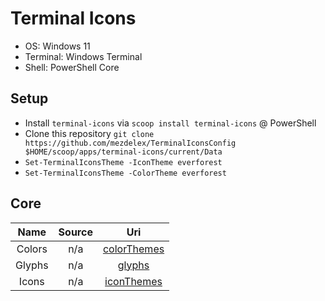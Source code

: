# Terminal Icons

- OS: Windows 11
- Terminal: Windows Terminal
- Shell: PowerShell Core

## Setup

- Install `terminal-icons` via `scoop install terminal-icons` @ PowerShell
- Clone this repository `git clone https://github.com/mezdelex/TerminalIconsConfig $HOME/scoop/apps/terminal-icons/current/Data`
- `Set-TerminalIconsTheme -IconTheme everforest`
- `Set-TerminalIconsTheme -ColorTheme everforest`

## Core

|  Name  | Source |                                                 Uri                                                  |
| :----: | :----: | :--------------------------------------------------------------------------------------------------: |
| Colors |  n/a   | [colorThemes](https://github.com/mezdelex/TerminalIconsConfig/blob/main/colorThemes/everforest.psd1) |
| Glyphs |  n/a   |            [glyphs](https://github.com/mezdelex/TerminalIconsConfig/blob/main/glyphs.ps1)            |
| Icons  |  n/a   |  [iconThemes](https://github.com/mezdelex/TerminalIconsConfig/blob/main/iconThemes/everforest.psd1)  |
